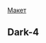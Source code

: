 [Макет](https://www.figma.com/file/6FMWkB94wE7KTkcCgUXtnC/light-1?type=design&node-id=1-9662&mode=design&t=SpZzTqelYv0LjweG-0)
## Dark-4